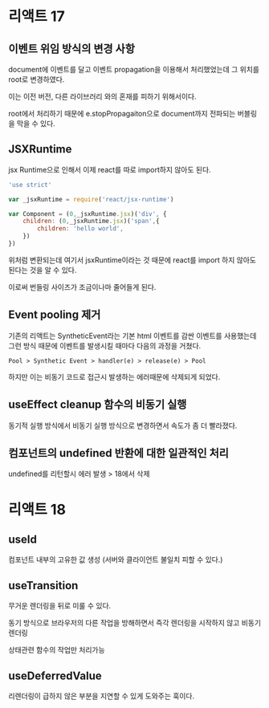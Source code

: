 # 리액트 17
## 이벤트 위임 방식의 변경 사항

document에 이벤트를 달고 이벤트 propagation을 이용해서 처리했었는데 그 위치를 root로 변경하였다. 

이는 이전 버전, 다른 라이브러리 와의 혼재를 피하기 위해서이다.

root에서 처리하기 때문에 e.stopPropagaiton으로 document까지 전파되는 버블링을 막을 수 있다.

## JSXRuntime

jsx Runtime으로 인해서 이제 react를 따로 import하지 않아도 된다.

```jsx
'use strict'

var _jsxRuntime = require('react/jsx-runtime')

var Component = (0,_jsxRuntime.jsx)('div', {
	children: (0,_jsxRuntime.jsx)('span',{
		children: 'hello world',
	})
})
```

위처럼 변환되는데 여기서 jsxRuntime이라는 것 때문에 react를 import 하지 않아도 된다는 것을 알 수 있다.

이로써 번들링 사이즈가 조금이나마 줄어들게 된다.
## Event pooling 제거

기존의 리액트는 SyntheticEvent라는 기본 html 이벤트를 감싼 이벤트를 사용했는데 그런 방식 때문에 이벤트를 발생시킬 때마다 다음의 과정을 거쳤다.

`Pool > Synthetic Event > handler(e) > release(e) > Pool`

하지만 이는 비동기 코드로 접근시 발생하는 에러때문에 삭제되게 되었다.

## useEffect cleanup 함수의 비동기 실행

동기적 실행 방식에서 비동기 실행 방식으로 변경하면서 속도가 좀 더 빨라졌다.

## 컴포넌트의 undefined 반환에 대한 일관적인 처리

undefined를 리턴할시 에러 발생 > 18에서 삭제

# 리액트 18

## useId

컴포넌트 내부의 고유한 값 생성 (서버와 클라이언트 불일치 피할 수 있다.)
## useTransition

무거운 렌더링을 뒤로 미룰 수 있다.

동기 방식으로 브라우저의 다른 작업을 방해하면서 즉각 렌더링을 시작하지 않고 비동기 렌더링

상태관련 함수의 작업만 처리가능

## useDeferredValue

리렌더링이 급하지 않은 부분을 지연할 수 있게 도와주는 훅이다.

